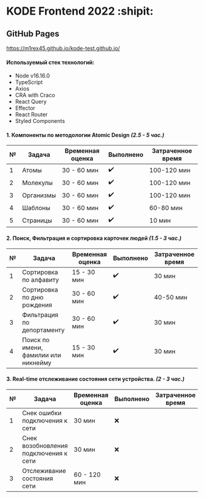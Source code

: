 # KODE Frontend 2022 :shipit:

## GitHub Pages
https://m1rex45.github.io/kode-test.github.io/

#### Используемый стек технологий:

-   Node v16.16.0
-   TypeScript
-   Axios
-   CRA with Craco
-   React Query
-   Effector
-   React Router
-   Styled Components

#### 1. Компоненты по методологии Atomic Design **_(2.5 - 5 час.)_**

| №   | Задача    | Временная оценка | Выполнено          | Затраченное время |
| --- | --------- | ---------------- | ------------------ | ----------------- |
| 1   | Атомы     | 30 - 60 мин      | :heavy_check_mark: | 100-120 мин       |
| 2   | Молекулы  | 30 - 60 мин      | :heavy_check_mark: | 100-120 мин       |
| 3   | Организмы | 30 - 60 мин      | :heavy_check_mark: | 100-120 мин       |
| 4   | Шаблоны   | 30 - 60 мин      | :heavy_check_mark: | 60-80 мин         |
| 5   | Страницы  | 30 - 60 мин      | :heavy_check_mark: | 10 мин            |

#### 2. Поиск, Фильтрация и сортировка карточек людей **_(1.5 - 3 час.)_**

| №   | Задача                               | Временная оценка | Выполнено          | Затраченное время |
| --- | ------------------------------------ | ---------------- | ------------------ | ----------------- |
| 1   | Сортировка по алфавиту               | 15 - 30 мин      | :heavy_check_mark: | 30 мин            |
| 2   | Сортировка по дню рождения           | 30 - 60 мин      | :heavy_check_mark: | 40-50 мин         |
| 3   | Фильтрация по депортаменту           | 30 - 60 мин      | :heavy_check_mark: | 30 мин            |
| 4   | Поиск по имени, фамилии или никнейму | 15 - 30 мин      | :heavy_check_mark: | 30 мин            |

#### 3. Real-time отслеживание состояния сети устройства. **_(2 - 3 час.)_**

| №   | Задача                                | Временная оценка | Выполнено | Затраченное время |
| --- | ------------------------------------- | ---------------- | --------- | ----------------- |
| 1   | Снек ошибки подключения к сети        | 30 мин           | :x:       |                   |
| 2   | Снек возобновления подключения к сети | 30 мин           | :x:       |                   |
| 3   | Отслеживание состояния сети           | 60 - 120 мин     | :x:       |                   |
